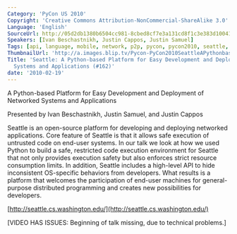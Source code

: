 ```yaml
---
Category: 'PyCon US 2010'
Copyright: 'Creative Commons Attribution-NonCommercial-ShareAlike 3.0'
Language: 'English'
SourceUrl: http://05d2db1380b6504cc981-8cbed8cf7e3a131cd8f1c3e383d10041.r93.cf2.rackcdn.com/pycon-us-2010/348_seattle-a-python-based-platform-for-easy-development-and-deployment-of-networked-systems-and-applications-162.m4v
Speakers: [Ivan Beschastnikh, Justin Cappos, Justin Samuel]
Tags: [api, language, mobile, network, p2p, pycon, pycon2010, seattle, security, university]
ThumbnailUrl: 'http://a.images.blip.tv/Pycon-PyCon2010SeattleAPythonbasedPlatformForEasyDevelopmentAn600-243.jpg'
Title: 'Seattle: A Python-based Platform for Easy Development and Deployment of Networked
  Systems and Applications (#162)'
date: '2010-02-19'
---
```

A Python-based Platform for Easy Development and Deployment of Networked
Systems and Applications

  
Presented by Ivan Beschastnikh, Justin Samuel, and Justin Cappos

  
Seattle is an open-source platform for developing and deploying networked
applications. Core feature of Seattle is that it allows safe execution of
untrusted code on end-user systems. In our talk we look at how we used Python
to build a safe, restricted code execution environment for Seattle that not
only provides execution safety but also enforces strict resource consumption
limits. In addition, Seattle includes a high-level API to hide inconsistent
OS-specific behaviors from developers. What results is a platform that
welcomes the participation of end-user machines for general-purpose
distributed programming and creates new possibilities for developers.

  
[http://seattle.cs.washington.edu/](http://seattle.cs.washington.edu/)

  
[VIDEO HAS ISSUES: Beginning of talk missing, due to technical problems.]
